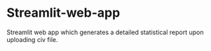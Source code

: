 # Streamlit-web-app
Streamlit web app which generates a detailed statistical report upon uploading civ file.
